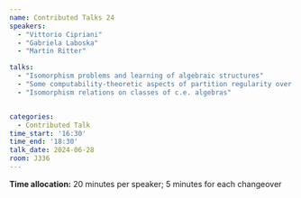 ```yaml
---
name: Contributed Talks 24
speakers: 
  - "Vittorio Cipriani"
  - "Gabriela Laboska"
  - "Martin Ritter"

talks: 
  - "Isomorphism problems and learning of algebraic structures"
  - "Some computability-theoretic aspects of partition regularity over rings"
  - "Isomorphism relations on classes of c.e. algebras"


categories:
  - Contributed Talk
time_start: '16:30'
time_end: '18:30'
talk_date: 2024-06-28
room: J336
---
```

**Time allocation:** 20 minutes per speaker; 5 minutes for each changeover
